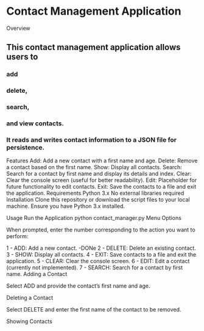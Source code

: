 # Contact Management Application
Overview
## This contact management application allows users to 
### add
### delete, 
### search, 
### and view contacts. 
### It reads and writes contact information to a JSON file for persistence.

Features
Add: Add a new contact with a first name and age.
Delete: Remove a contact based on the first name.
Show: Display all contacts.
Search: Search for a contact by first name and display its details and index.
Clear: Clear the console screen (useful for better readability).
Edit: Placeholder for future functionality to edit contacts.
Exit: Save the contacts to a file and exit the application.
Requirements
Python 3.x
No external libraries required
Installation
Clone this repository or download the script files to your local machine. Ensure you have Python 3.x installed.

Usage
Run the Application
python contact_manager.py
Menu Options

When prompted, enter the number corresponding to the action you want to perform:

1 - ADD: Add a new contact. -DONe
2 - DELETE: Delete an existing contact.
3 - SHOW: Display all contacts.
4 - EXIT: Save contacts to a file and exit the application.
5 - CLEAR: Clear the console screen.
6 - EDIT: Edit a contact (currently not implemented).
7 - SEARCH: Search for a contact by first name.
Adding a Contact

Select ADD and provide the contact’s first name and age.

Deleting a Contact

Select DELETE and enter the first name of the contact to be removed.

Showing Contacts


